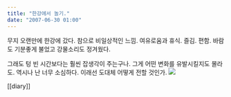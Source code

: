 ```yaml
---
title: "한강에서 놀기."
date: "2007-06-30 01:00"
---
```


무지 오랜만에 한강에 갔다. 참으로 비일상적인 느낌. 여유로움과 휴식. 즐김. 편함. 바람도 기분좋게 불었고 강물소리도 정겨웠다.

그래도 텅 빈 시간보다는 훨씬 잡생각이 주는구나. 그게 어떤 변화를 유발시킬지도 몰라도. 역시나 난 너무 소심하다. 이래선 도대체 어떻게 전할 것인가. ![](http://kimsungi.cafe24.com/wp-content/uploads/2010/11/cfile7.uf_.1519831A4CEAB1330E3E4C.jpg)

[[diary]]